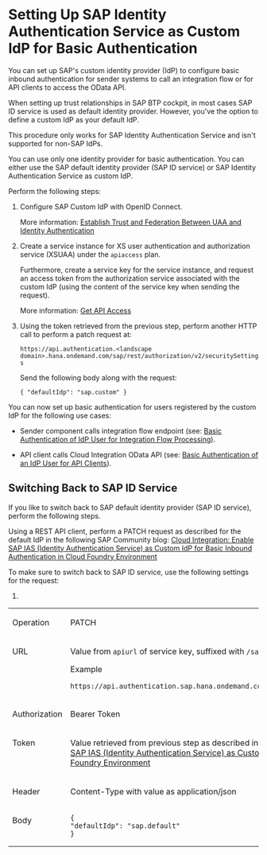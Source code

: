 <!-- loio066850745755490497da2b02783b74e7 -->

# Setting Up SAP Identity Authentication Service as Custom IdP for Basic Authentication

You can set up SAP's custom identity provider \(IdP\) to configure basic inbound authentication for sender systems to call an integration flow or for API clients to access the OData API.

When setting up trust relationships in SAP BTP cockpit, in most cases SAP ID service is used as default identity provider. However, you've the option to define a custom IdP as your default IdP.

This procedure only works for SAP Identity Authentication Service and isn't supported for non-SAP IdPs.

You can use only one identity provider for basic authentication. You can either use the SAP default identity provider \(SAP ID service\) or SAP Identity Authentication Service as custom IdP.

Perform the following steps:

1.  Configure SAP Custom IdP with OpenID Connect.

    More information: [Establish Trust and Federation Between UAA and Identity Authentication](https://help.sap.com/viewer/65de2977205c403bbc107264b8eccf4b/Cloud/en-US/161f8f0cfac64c4fa2d973bc5f08a894.html?q=Establish%20Trust%20and%20Federation%20Between%20UAA%20and%20Identity%20Authentication)

2.  Create a service instance for XS user authentication and authorization service \(XSUAA\) under the `apiaccess` plan.

    Furthermore, create a service key for the service instance, and request an access token from the authorization service associated with the custom IdP \(using the content of the service key when sending the request\).

    More information: [Get API Access](https://help.sap.com/viewer/65de2977205c403bbc107264b8eccf4b/Cloud/en-US/ebc9113a520e495ea5fb759b9a7929f2.html)

3.  Using the token retrieved from the previous step, perform another HTTP call to perform a patch request at:

    `https://api.authentication.<landscape domain>.hana.ondemand.com/sap/rest/authorization/v2/securitySettings`

    Send the following body along with the request:

    `{ "defaultIdp": "sap.custom" }`


You can now set up basic authentication for users registered by the custom IdP for the following use cases:

-   Sender component calls integration flow endpoint \(see: [Basic Authentication of IdP User for Integration Flow Processing](basic-authentication-of-idp-user-for-integration-flow-processing-5d46e56.md)\).

-   API client calls Cloud Integration OData API \(see: [Basic Authentication of an IdP User for API Clients](basic-authentication-of-an-idp-user-for-api-clients-57f104d.md)\).




<a name="loio066850745755490497da2b02783b74e7__section_yz3_mcf_jvb"/>

## Switching Back to SAP ID Service

If you like to switch back to SAP default identity provider \(SAP ID service\), perform the following steps.

Using a REST API client, perform a PATCH request as described for the default IdP in the following SAP Community blog: [Cloud Integration: Enable SAP IAS \(Identity Authentication Service\) as Custom IdP for Basic Inbound Authentication in Cloud Foundry Environment](https://blogs.sap.com/2021/05/25/enable-sap-ias-identity-authentication-service-as-custom-idp-for-basic-inbound-authentication-on-cloud-integration-cloud-foundry/)

To make sure to switch back to SAP ID service, use the following settings for the request:

1.  
<table>
<tr>
<td valign="top">

Operation



</td>
<td valign="top">

PATCH



</td>
</tr>
<tr>
<td valign="top">

URL



</td>
<td valign="top">

Value from `apiurl` of service key, suffixed with `/sap/rest/authorization/v2/securitySettings`

Example

`https://api.authentication.sap.hana.ondemand.com/sap/rest/authorization/v2/securitySettings`



</td>
</tr>
<tr>
<td valign="top">

Authorization



</td>
<td valign="top">

Bearer Token



</td>
</tr>
<tr>
<td valign="top">

Token



</td>
<td valign="top">

Value retrieved from previous step as described in SAP Community blog: [Cloud Integration: Enable SAP IAS \(Identity Authentication Service\) as Custom IdP for Basic Inbound Authentication in Cloud Foundry Environment](https://blogs.sap.com/2021/05/25/enable-sap-ias-identity-authentication-service-as-custom-idp-for-basic-inbound-authentication-on-cloud-integration-cloud-foundry/) 



</td>
</tr>
<tr>
<td valign="top">

Header



</td>
<td valign="top">

Content-Type with value as application/json



</td>
</tr>
<tr>
<td valign="top">

Body



</td>
<td valign="top">

```
{
"defaultIdp": "sap.default"
}

```



</td>
</tr>
</table>


